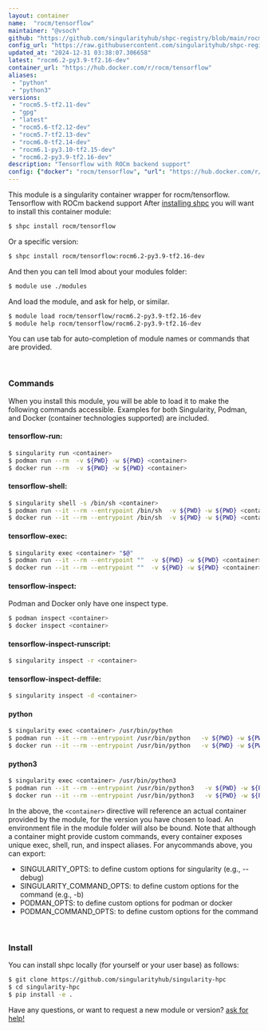 ```yaml
---
layout: container
name:  "rocm/tensorflow"
maintainer: "@vsoch"
github: "https://github.com/singularityhub/shpc-registry/blob/main/rocm/tensorflow/container.yaml"
config_url: "https://raw.githubusercontent.com/singularityhub/shpc-registry/main/rocm/tensorflow/container.yaml"
updated_at: "2024-12-31 03:38:07.306658"
latest: "rocm6.2-py3.9-tf2.16-dev"
container_url: "https://hub.docker.com/r/rocm/tensorflow"
aliases:
 - "python"
 - "python3"
versions:
 - "rocm5.5-tf2.11-dev"
 - "gpg"
 - "latest"
 - "rocm5.6-tf2.12-dev"
 - "rocm5.7-tf2.13-dev"
 - "rocm6.0-tf2.14-dev"
 - "rocm6.1-py3.10-tf2.15-dev"
 - "rocm6.2-py3.9-tf2.16-dev"
description: "Tensorflow with ROCm backend support"
config: {"docker": "rocm/tensorflow", "url": "https://hub.docker.com/r/rocm/tensorflow", "maintainer": "@dipietrantonio", "description": "Tensorflow with ROCm backend support", "latest": {"rocm6.2-py3.9-tf2.16-dev": "sha256:dcdeafe0dcb5b5160c7ab7ef860dc29a95f2d2dd691946497ab6fb549cde8497"}, "tags": {"rocm5.5-tf2.11-dev": "sha256:646dc917033b1c8b69058e7dd8e127bb90b96f178841d3e95b9010bee10c1765", "gpg": "sha256:77be414a2b0f13a23696f846320a3ab03df1da974f7d642456e06f02aaa93544", "latest": "sha256:3d5ba86a2cc3b6a4c2e160f6bffc7c5503e14e2fbb8d9712bc70ec8708f72d8c", "rocm5.6-tf2.12-dev": "sha256:7bbea3f8edf8fd4fb0f1b7f6720910f29aaa31edf51a9fff8624a8d2da6cfefe", "rocm5.7-tf2.13-dev": "sha256:6f995539eebc062aac2b53db40e2b545192d8b032d0deada8c24c6651a7ac332", "rocm6.0-tf2.14-dev": "sha256:aee2c7cde19ed4b3fc4bbd27264b2019656f71020ea9f29eb687fb471a0a60e3", "rocm6.1-py3.10-tf2.15-dev": "sha256:5bb6212c86376d3333be0fc170fef785d8a13a2dc2a3e33649c9a4d86ec38d70", "rocm6.2-py3.9-tf2.16-dev": "sha256:dcdeafe0dcb5b5160c7ab7ef860dc29a95f2d2dd691946497ab6fb549cde8497"}, "features": {"gpu": true}, "aliases": {"python": "/usr/bin/python", "python3": "/usr/bin/python3"}}
---
```


This module is a singularity container wrapper for rocm/tensorflow.
Tensorflow with ROCm backend support
After [installing shpc](#install) you will want to install this container module:


```bash
$ shpc install rocm/tensorflow
```

Or a specific version:

```bash
$ shpc install rocm/tensorflow:rocm6.2-py3.9-tf2.16-dev
```

And then you can tell lmod about your modules folder:

```bash
$ module use ./modules
```

And load the module, and ask for help, or similar.

```bash
$ module load rocm/tensorflow/rocm6.2-py3.9-tf2.16-dev
$ module help rocm/tensorflow/rocm6.2-py3.9-tf2.16-dev
```

You can use tab for auto-completion of module names or commands that are provided.

<br>

### Commands

When you install this module, you will be able to load it to make the following commands accessible.
Examples for both Singularity, Podman, and Docker (container technologies supported) are included.

#### tensorflow-run:

```bash
$ singularity run <container>
$ podman run --rm  -v ${PWD} -w ${PWD} <container>
$ docker run --rm  -v ${PWD} -w ${PWD} <container>
```

#### tensorflow-shell:

```bash
$ singularity shell -s /bin/sh <container>
$ podman run --it --rm --entrypoint /bin/sh  -v ${PWD} -w ${PWD} <container>
$ docker run --it --rm --entrypoint /bin/sh  -v ${PWD} -w ${PWD} <container>
```

#### tensorflow-exec:

```bash
$ singularity exec <container> "$@"
$ podman run --it --rm --entrypoint ""  -v ${PWD} -w ${PWD} <container> "$@"
$ docker run --it --rm --entrypoint ""  -v ${PWD} -w ${PWD} <container> "$@"
```

#### tensorflow-inspect:

Podman and Docker only have one inspect type.

```bash
$ podman inspect <container>
$ docker inspect <container>
```

#### tensorflow-inspect-runscript:

```bash
$ singularity inspect -r <container>
```

#### tensorflow-inspect-deffile:

```bash
$ singularity inspect -d <container>
```


#### python

```bash
$ singularity exec <container> /usr/bin/python
$ podman run --it --rm --entrypoint /usr/bin/python   -v ${PWD} -w ${PWD} <container> -c " $@"
$ docker run --it --rm --entrypoint /usr/bin/python   -v ${PWD} -w ${PWD} <container> -c " $@"
```


#### python3

```bash
$ singularity exec <container> /usr/bin/python3
$ podman run --it --rm --entrypoint /usr/bin/python3   -v ${PWD} -w ${PWD} <container> -c " $@"
$ docker run --it --rm --entrypoint /usr/bin/python3   -v ${PWD} -w ${PWD} <container> -c " $@"
```



In the above, the `<container>` directive will reference an actual container provided
by the module, for the version you have chosen to load. An environment file in the
module folder will also be bound. Note that although a container
might provide custom commands, every container exposes unique exec, shell, run, and
inspect aliases. For anycommands above, you can export:

 - SINGULARITY_OPTS: to define custom options for singularity (e.g., --debug)
 - SINGULARITY_COMMAND_OPTS: to define custom options for the command (e.g., -b)
 - PODMAN_OPTS: to define custom options for podman or docker
 - PODMAN_COMMAND_OPTS: to define custom options for the command

<br>

### Install

You can install shpc locally (for yourself or your user base) as follows:

```bash
$ git clone https://github.com/singularityhub/singularity-hpc
$ cd singularity-hpc
$ pip install -e .
```

Have any questions, or want to request a new module or version? [ask for help!](https://github.com/singularityhub/singularity-hpc/issues)